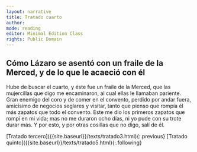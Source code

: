 ```yaml
---
layout: narrative
title: Tratado cuarto
author:
mode: reading
editor: Minimal Edition Class
rights: Public Domain
---
```


  
## Cómo Lázaro se asentó con un fraile de la Merced, y de lo que le acaeció con él

  
Hube de buscar el cuarto, y éste fue un fraile de la Merced, que las mujercillas que digo me encaminaron, al cual ellas le llamaban pariente. Gran enemigo del coro y de comer en el convento, perdido por andar fuera, amicísimo de negocios seglares y visitar, tanto que pienso que rompía él más zapatos que todo el convento. Éste me dio los primeros zapatos que rompí en mi vida; mas no me duraron ocho días, ni yo pude con su trote durar más. Y por esto, y por otras cosillas que no digo, salí de él. 
  

<div class="inline-nav" markdown="1">
[Tratado tercero]({{site.baseurl}}/texts/tratado3.html){:.previous}
[Tratado quinto]({{site.baseurl}}/texts/tratado5.html){:.following}

</div>